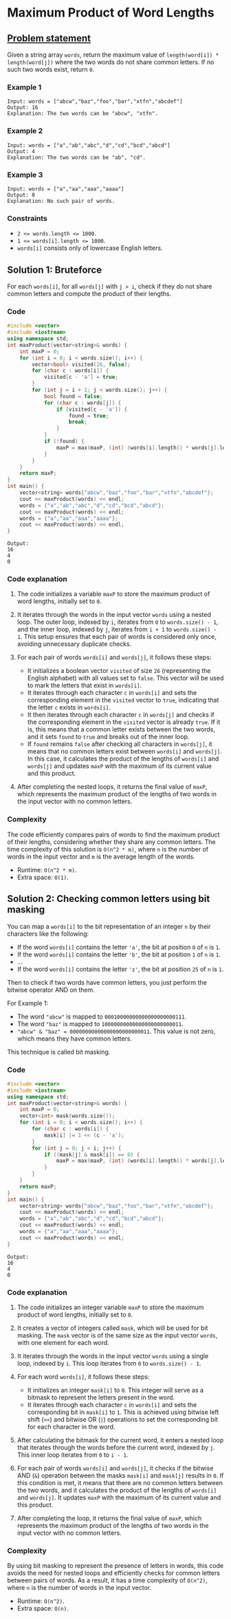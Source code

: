 # Maximum Product of Word Lengths

## [Problem statement](https://leetcode.com/problems/maximum-product-of-word-lengths/)

Given a string array `words`, return the maximum value of `length(word[i]) * length(word[j])` where the two words do not share common letters. If no such two words exist, return `0`.

 

### Example 1
```text
Input: words = ["abcw","baz","foo","bar","xtfn","abcdef"]
Output: 16
Explanation: The two words can be "abcw", "xtfn".
```

### Example 2
```text
Input: words = ["a","ab","abc","d","cd","bcd","abcd"]
Output: 4
Explanation: The two words can be "ab", "cd".
```

### Example 3
```text
Input: words = ["a","aa","aaa","aaaa"]
Output: 0
Explanation: No such pair of words.
``` 

### Constraints

* `2 <= words.length <= 1000`.
* `1 <= words[i].length <= 1000`.
* `words[i]` consists only of lowercase English letters.

## Solution 1: Bruteforce

For each `words[i]`, for all `words[j]` with `j > i`, check if they do not share common letters and compute the product of their lengths.

### Code
```cpp
#include <vector>
#include <iostream>
using namespace std;
int maxProduct(vector<string>& words) {
    int maxP = 0;
    for (int i = 0; i < words.size(); i++) {
        vector<bool> visited(26, false);
        for (char c : words[i]) {
            visited[c - 'a'] = true;
        }        
        for (int j = i + 1; j < words.size(); j++) {
            bool found = false;
            for (char c : words[j]) {              
                if (visited[c - 'a']) {
                    found = true;
                    break;
                }
            }
            if (!found) {
                maxP = max(maxP, (int) (words[i].length() * words[j].length()));
            } 
        }
    }
    return maxP;
}
int main() {
    vector<string> words{"abcw","baz","foo","bar","xtfn","abcdef"};
    cout << maxProduct(words) << endl;
    words = {"a","ab","abc","d","cd","bcd","abcd"};
    cout << maxProduct(words) << endl;
    words = {"a","aa","aaa","aaaa"};
    cout << maxProduct(words) << endl;
}
```
```text
Output:
16
4
0
```
### Code explanation

1. The code initializes a variable `maxP` to store the maximum product of word lengths, initially set to `0`.

2. It iterates through the words in the input vector `words` using a nested loop. The outer loop, indexed by `i`, iterates from `0` to `words.size() - 1`, and the inner loop, indexed by `j`, iterates from `i + 1` to `words.size() - 1`. This setup ensures that each pair of words is considered only once, avoiding unnecessary duplicate checks.

3. For each pair of words `words[i]` and `words[j]`, it follows these steps:
   - It initializes a boolean vector `visited` of size `26` (representing the English alphabet) with all values set to `false`. This vector will be used to mark the letters that exist in `words[i]`.
   - It iterates through each character `c` in `words[i]` and sets the corresponding element in the `visited` vector to `true`, indicating that the letter `c` exists in `words[i]`.
   - It then iterates through each character `c` in `words[j]` and checks if the corresponding element in the `visited` vector is already `true`. If it is, this means that a common letter exists between the two words, and it sets `found` to `true` and breaks out of the inner loop.
   - If `found` remains `false` after checking all characters in `words[j]`, it means that no common letters exist between `words[i]` and `words[j]`. In this case, it calculates the product of the lengths of `words[i]` and `words[j]` and updates `maxP` with the maximum of its current value and this product.

4. After completing the nested loops, it returns the final value of `maxP`, which represents the maximum product of the lengths of two words in the input vector with no common letters.


### Complexity
The code efficiently compares pairs of words to find the maximum product of their lengths, considering whether they share any common letters. The time complexity of this solution is `O(n^2 * m)`, where `n` is the number of words in the input vector and `m` is the average length of the words.

* Runtime: `O(n^2 * m)`.
* Extra space: `O(1)`.

## Solution 2: Checking common letters using bit masking

You can map a `words[i]` to the bit representation of an integer `n` by their characters like the following:

* If the word `words[i]` contains the letter `'a'`, the bit at position `0` of `n` is `1`.
* If the word `words[i]` contains the letter `'b'`, the bit at position `1` of `n` is `1`.
* ...
* If the word `words[i]` contains the letter `'z'`, the bit at position `25` of `n` is `1`.

Then to check if two words have common letters, you just perform the bitwise operator AND on them.

For Example 1:

* The word `"abcw"` is mapped to `00010000000000000000000111`.
* The word `"baz"` is mapped to `10000000000000000000000011`.
* `"abcw" & "baz" = 00000000000000000000000011`. This value is not zero, which means they have common letters.

This technique is called bit masking.

### Code 
```cpp
#include <vector>
#include <iostream>
using namespace std;
int maxProduct(vector<string>& words) {
    int maxP = 0;
    vector<int> mask(words.size());
    for (int i = 0; i < words.size(); i++) {
        for (char c : words[i]) {
            mask[i] |= 1 << (c - 'a');
        }        
        for (int j = 0; j < i; j++) {
            if ((mask[j] & mask[i]) == 0) {
                maxP = max(maxP, (int) (words[i].length() * words[j].length()));
            } 
        }
    }
    return maxP;
}
int main() {
    vector<string> words{"abcw","baz","foo","bar","xtfn","abcdef"};
    cout << maxProduct(words) << endl;
    words = {"a","ab","abc","d","cd","bcd","abcd"};
    cout << maxProduct(words) << endl;
    words = {"a","aa","aaa","aaaa"};
    cout << maxProduct(words) << endl;
}
```
```text
Output:
16
4
0
```

### Code explanation

1. The code initializes an integer variable `maxP` to store the maximum product of word lengths, initially set to `0`.

2. It creates a vector of integers called `mask`, which will be used for bit masking. The `mask` vector is of the same size as the input vector `words`, with one element for each word.

3. It iterates through the words in the input vector `words` using a single loop, indexed by `i`. This loop iterates from `0` to `words.size() - 1`.

4. For each word `words[i]`, it follows these steps:
   - It initializes an integer `mask[i]` to `0`. This integer will serve as a bitmask to represent the letters present in the word.
   - It iterates through each character `c` in `words[i]` and sets the corresponding bit in `mask[i]` to `1`. This is achieved using bitwise left shift (`<<`) and bitwise OR (`|`) operations to set the corresponding bit for each character in the word.
   
5. After calculating the bitmask for the current word, it enters a nested loop that iterates through the words before the current word, indexed by `j`. This inner loop iterates from `0` to `i - 1`.

6. For each pair of words `words[i]` and `words[j]`, it checks if the bitwise AND (`&`) operation between the masks `mask[i]` and `mask[j]` results in `0`. If this condition is met, it means that there are no common letters between the two words, and it calculates the product of the lengths of `words[i]` and `words[j]`. It updates `maxP` with the maximum of its current value and this product.

7. After completing the loop, it returns the final value of `maxP`, which represents the maximum product of the lengths of two words in the input vector with no common letters.


### Complexity
By using bit masking to represent the presence of letters in words, this code avoids the need for nested loops and efficiently checks for common letters between pairs of words. As a result, it has a time complexity of `O(n^2)`, where `n` is the number of words in the input vector.

* Runtime: `O(n^2)`.
* Extra space: `O(n)`.




